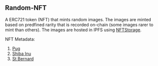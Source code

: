## Random-NFT

A ERC721 token (NFT) that mints random images. The images are minted based on predfined rarity that is recorded on-chain (some images rarer to mint than others). The images are hosted in IPFS using [NFTStorage](https://nft.storage/). 

NFT Metadata: 
1. [Pug](ipfs://bafyreif2ntho5lzic5dajwrb4jcngylwrca56jxqnivwzlnbg2hkfdpz6e/metadata.json)
2. [Shiba Inu](ipfs://bafyreiencynthuab5jetrxifsyjqzvxnw2kdhdvosgc6khqhlohxx25x7y/metadata.json)
3. [St Bernard](ipfs://bafyreid6du5jw3hgngcpm52h6k3unaxvwgl3shd5fuyurcilt4ltq7u2pm/metadata.json)


